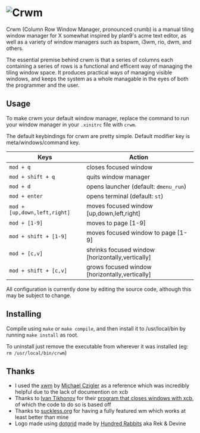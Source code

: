# ![Crwm](https://user-images.githubusercontent.com/20104594/206655715-e9bb4c1d-16bd-46d0-935b-863a32f4071a.svg)

Crwm (Column Row Window Manager, pronounced crumb) is a manual tiling window manager for X somewhat inspired by plan9's acme text editor, as well as a variety of window managers such as bspwm, i3wm, rio, dwm, and others.

The essential premise behind crwm is that a series of columns each containing a series of rows is a functional and efficent way of managing the tiling window space. It produces practical ways of managing visible windows, and keeps the system as a whole managable in the eyes of both the programmer and the user.

## Usage

To make crwm your default window manager, replace the command to run your window manager in your `.xinitrc` file with `crwm`.

The default keybindings for crwm are pretty simple. Default modifier key is meta/windows/command key.

| Keys | Action |
| --- | --- |
| `mod + q` | closes focused window
| `mod + shift + q` | quits window manager
| `mod + d` | opens launcher (default: `dmenu_run`)
| `mod + enter` | opens terminal (default: `st`)
| `mod + [up,down,left,right]` | moves focused window [up,down,left,right]
| `mod + [1-9]` | moves to page [1-9]
| `mod + shift + [1-9]` | moves focused window to page [1-9]
| `mod + [c,v]` | shrinks focused window [horizontally,vertically]
| `mod + shift + [c,v]` | grows focused window [horizontally,vertically]

All configuration is currently done by editing the source code, although this may be subject to change.

## Installing

Compile using `make` or `make compile`, and then install it to /usr/local/bin by running `make install` as root.

To uninstall just remove the executable from wherever it was installed (eg: `rm /usr/local/bin/crwm`)

## Thanks

- I used the [xwm](https://github.com/mcpcpc/xwm) by [Michael Czigler](https://github.com/mcpcpc) as a reference which was incredibly helpful due to the lack of documention on xcb
- Thanks to [Ivan Tikhonov](https://github.com/ITikhonov) for their [program that closes windows with xcb](https://github.com/ITikhonov/wm/blob/master/wmclose.c), of which the code to do so is based off
- Thanks to [suckless.org](suckless.org) for having a fully featured wm which works at least better than mine
- Logo made using [dotgrid](https://100r.co/site/dotgrid.html) made by [Hundred Rabbits](https://100r.co) aka Rek & Devine
